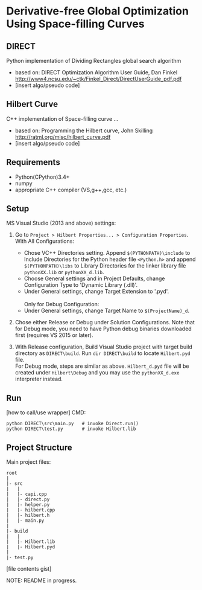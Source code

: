 # Derivative-free Global Optimization Using Space-filling Curves
## DIRECT
Python implementation of Dividing Rectangles global search algorithm
- based on: DIRECT Optimization Algorithm User Guide, Dan Finkel <br />
  http://www4.ncsu.edu/~ctk/Finkel_Direct/DirectUserGuide_pdf.pdf
- [insert algo/pseudo code]

## Hilbert Curve
C++ implementation of Space-filling curve ...
- based on: Programming the Hilbert curve, John Skilling <br />
  http://ratml.org/misc/hilbert_curve.pdf
- [insert algo/pseudo code]


## Requirements
- Python(CPython)3.4+
- numpy
- appropriate C++ compiler (VS,g++,gcc, etc.)

## Setup
MS Visual Studio (2013 and above) settings:
1. Go to `Project > Hilbert Properties... > Configuration Properties`. With All Configurations:
   - Chose VC++ Directories setting. Append `$(PYTHONPATH)\include` to Include Directories for the Python header file `<Python.h>` and append `$(PYTHONPATH)\libs` to Library Directories for the linker library file `pythonXX.lib` or `pythonXX_d.lib`.
   - Choose General settings and in Project Defaults, change Configuration Type to 'Dynamic Library (.dll)'.
   - Under General settings, change Target Extension to '.pyd'. 
   <br /><br />
   Only for Debug Configuration:
   - Under General settings, change Target Name to `$(ProjectName)_d`.

2. Chose either Release or Debug under Solution Configurations. Note that for Debug mode, you need to have Python debug binaries downloaded first (requires VS 2015 or later).

3. With Release configuration, Build Visual Studio project with target build directory as `DIRECT\build`. Run `dir DIRECT\build` to locate `Hilbert.pyd` file. <br />
   For Debug mode, steps are similar as above. `Hilbert_d.pyd` file will be created under `Hilbert\Debug` and you may use the `pythonXX_d.exe` interpreter instead.

## Run
[how to call/use wrapper]
CMD:
```Shell
python DIRECT\src\main.py	# invoke Direct.run()
python DIRECT\test.py		# invoke Hilbert.lib
```

## Project Structure
Main project files:
```
root
|
|- src
|	|
|	|- capi.cpp
|	|- direct.py
|	|- helper.py
|	|- hilbert.cpp
|	|- hilbert.h
|	|- main.py
|
|- build
|	|
|	|- Hilbert.lib
|	|- Hilbert.pyd
|
|- test.py
```
[file contents gist]

NOTE: README in progress.
